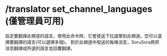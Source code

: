 # /translator set_channel_languages (僅管理員可用)

設定要翻譯此頻道的語言。使用此命令時，它會發送下拉選單到此頻道。您可以選擇要翻譯的語言(可以選擇多個)。
對於此頻道中發送的每條消息，SoruSora將把消息翻譯成所選的語言並回覆翻譯。